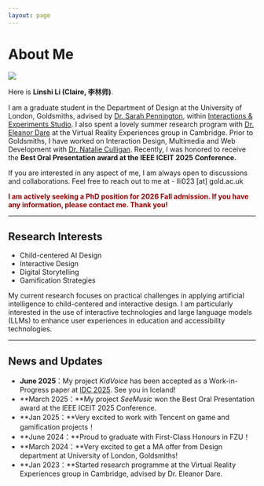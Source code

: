 ```yaml
---
layout: page
---
```


# About Me

<img src="assets/images/linshili.jpeg" class="floatpic">

Here is **Linshi Li (Claire, 李林师)**.<br>

I am a graduate student in the Department of Design at the University of London, Goldsmiths, advised by [Dr. Sarah Pennington](https://www.gold.ac.uk/design/people/pennington/), within [Interactions & Experiments Studio](https://www.gold.ac.uk/pg/ma-design-expanded-practice/). I also spent a lovely summer research program with [Dr. Eleanor Dare](https://www.cdh.cam.ac.uk/about/people/eleanor-dare/) at the Virtual Reality Experiences group in Cambridge. Prior to Goldsmiths,  I have worked on Interaction Design, Multimedia and Web Development with [Dr. Natalie Culligan](https://www.maynoothuniversity.ie/faculty-science-engineering/our-people/natalie-culligan). Recently, I was honored to receive the **Best Oral Presentation award at the IEEE ICEIT 2025 Conference.**<br>

If you are interested in any aspect of me, I am always open to discussions and collaborations. Feel free to reach out to me at -  lli023 [at] gold.ac.uk

**<font color="#990000">I am actively seeking a PhD position for 2026 Fall admission. If you have any information, please contact me. Thank you!</font>**

---

## Research Interests

- Child-centered AI Design
- Interactive Design
- Digital Storytelling
- Gamification Strategies

My current research focuses on practical challenges in applying artificial intelligence to child-centered and interactive design. I am particularly interested in the use of interactive technologies and large language models (LLMs) to enhance user experiences in education and accessibility technologies.

---

## News and Updates

- **June 2025**：My project *KidVoice* has been accepted as a Work-in-Progress paper at [IDC 2025](https://idc.acm.org/2025/). See you in Iceland!
- **March 2025：**My project *SeeMusic* won the Best Oral Presentation award at the IEEE ICEIT 2025 Conference.
- **Jan 2025：**Very excited to work with Tencent on game and gamification projects！
- **June 2024：**Proud to graduate with First-Class Honours in FZU！
- **March 2024：**Very excited to get a MA offer from Design department at University of London, Goldsmiths!
- **Jan 2023：**Started research programme at the Virtual Reality Experiences group in Cambridge, advised by Dr. Eleanor Dare.

<br>
